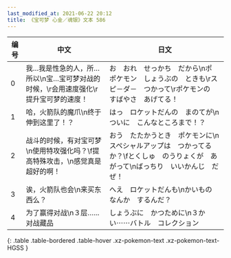 ```yaml
---
last_modified_at: 2021-06-22 20:12
title: 《宝可梦 心金／魂银》文本 586
---
```

| 编号 | 中文 | 日文 |
| ---- | ---- | ---- |
| 0 | 我…我是性急的人，所…所以\n宝…宝可梦对战的时候，\r会用速度强化\r提升宝可梦的速度！ | お　おれ　せっかち　だから\nポ　ポケモン　しょうぶの　ときも\rスピ－ダ－　つかって\rポケモンの　すばやさ　あげてる！ |
| 1 | 哈，火箭队的魔爪\n终于伸到这里了！？ | はっ　ロケットだんの　まのてが\nついに　こんなところまで！？ |
| 2 | 战斗的时候，有对宝可梦\n使用特攻强化吗？\f提高特殊攻击，\n感觉真是超好的啊！ | おう　たたかうとき　ポケモンに\nスペシャルアップは　つかってるか？\fとくしゅ　のうりょくが　あがって\nばっちり　いいかんじ　だぜ！ |
| 3 | 诶，火箭队也会\n来买东西么？ | へえ　ロケットだんも\nかいもの　なんか　するんだ？ |
| 4 | 为了赢得对战\n３层……对战藏品 | しょうぶに　かつために\n３かい⋯⋯バトル　コレクション |
{: .table .table-bordered .table-hover .xz-pokemon-text .xz-pokemon-text-HGSS }